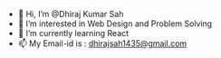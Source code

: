 - 👋 Hi, I’m @Dhiraj Kumar Sah
- 👀 I’m interested in Web Design and Problem Solving 
- 🌱 I’m currently learning React 
- 📫 My Email-id is : dhirajsah1435@gmail.com

<!---
Dhir5/Dhir5 is a ✨ special ✨ repository because its `README.md` (this file) appears on your GitHub profile.
You can click the Preview link to take a look at your changes.
--->
